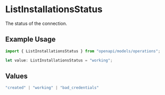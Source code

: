 # ListInstallationsStatus

The status of the connection.

## Example Usage

```typescript
import { ListInstallationsStatus } from "openapi/models/operations";

let value: ListInstallationsStatus = "working";
```

## Values

```typescript
"created" | "working" | "bad_credentials"
```